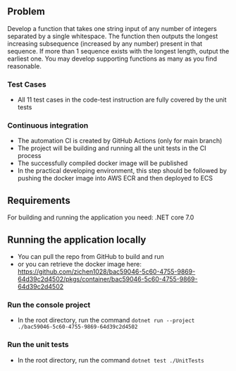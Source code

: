 ## Problem
Develop a function that takes one string input of any number of integers separated by a single whitespace. The function then outputs the longest increasing subsequence (increased by any number) present in that sequence. If more than 1 sequence exists with the longest length, output the earliest one. You may develop supporting functions as many as you find reasonable.

### Test Cases
* All 11 test cases in the code-test instruction are fully covered by the unit tests

### Continuous integration
* The automation CI is created by GitHub Actions (only for main branch)
* The project will be building and running all the unit tests in the CI process
* The successfully compiled docker image will be published 
* In the practical developing environment, this step should be followed by pushing the docker image into AWS ECR and then deployed to ECS

## Requirements
For building and running the application you need:
.NET core 7.0

## Running the application locally
* You can pull the repo from GitHub to build and run
* or you can retrieve the docker image here: https://github.com/zichen1028/bac59046-5c60-4755-9869-64d39c2d4502/pkgs/container/bac59046-5c60-4755-9869-64d39c2d4502

### Run the console project
* In the root directory, run the command ```dotnet run --project ./bac59046-5c60-4755-9869-64d39c2d4502```
### Run the unit tests
* In the root directory, run the command ```dotnet test ./UnitTests```

